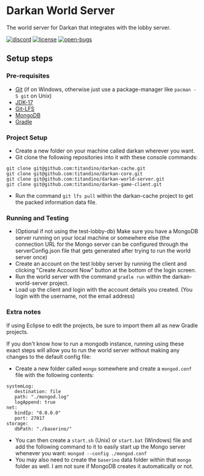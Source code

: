 # Darkan World Server
The world server for Darkan that integrates with the lobby server.

[![discord][discord-badge]][discord-link] [![license][license-badge]][gnu-gpl-link] [![open-bugs][bug-badge]][bug-link]

[discord-link]: https://discord.gg/p8qqZrWC
[discord-badge]: https://img.shields.io/discord/118102728026095623?label=discord&logo=discord

[gnu-gpl-link]: https://www.gnu.org/licenses/gpl-3.0.en.html
[license-badge]: https://img.shields.io/badge/license-GPLv3-blue.svg

[bug-link]: https://github.com/titandino/darkan-world-server/issues
[bug-badge]: https://img.shields.io/github/issues-raw/titandino/darkan-world-server/bug?label=open%20bugs

## Setup steps

### Pre-requisites
- [Git](https://git-scm.com/download/win) (if on Windows, otherwise just use a package-manager like `pacman -S git` on Unix)
- [JDK-17](https://jdk.java.net/17/)
- [Git-LFS](https://git-lfs.github.com/ "Git-LFS")
- [MongoDB](https://docs.mongodb.com/manual/installation/ "MongoDB")
- [Gradle](https://gradle.org/install/ "Gradle")

### Project Setup
- Create a new folder on your machine called darkan wherever you want.
- Git clone the following repositories into it with these console commands:
```
git clone git@github.com:titandino/darkan-cache.git
git clone git@github.com:titandino/darkan-core.git
git clone git@github.com:titandino/darkan-world-server.git
git clone git@github.com:titandino/darkan-game-client.git
```
- Run the command `git lfs pull` within the darkan-cache project to get the packed information data file.

### Running and Testing
- (Optional if not using the test-lobby-db) Make sure you have a MongoDB server running on your local machine or somewhere else (the connection URL for the Mongo server can be configured through the serverConfig.json file that gets generated after trying to run the world server once)
- Create an account on the test lobby server by running the client and clicking "Create Account Now" button at the bottom of the login screen.
- Run the world server with the command `gradle run` within the darkan-world-server project.
- Load up the client and login with the account details you created. (You login with the username, not the email address)

### Extra notes
If using Eclipse to edit the projects, be sure to import them all as new Gradle projects.

If you don't know how to run a mongodb instance, running using these exact steps will allow you to run the world server without making any changes to the default config file:
- Create a new folder called `mongo` somewhere and create a `mongod.conf` file with the following contents:
```
systemLog:
   destination: file
   path: "./mongod.log"
   logAppend: true
net:
   bindIp: "0.0.0.0"
   port: 27017
storage:
   dbPath: "./baserino/"
```

- You can then create a `start.sh` (Unix) or `start.bat` (Windows) file and add the following command to it to easily start up the Mongo server whenever you want:
 `mongod --config ./mongod.conf`
- You may also need to create the `baserino` data folder within that `mongo` folder as well. I am not sure if MongoDB creates it automatically or not.

